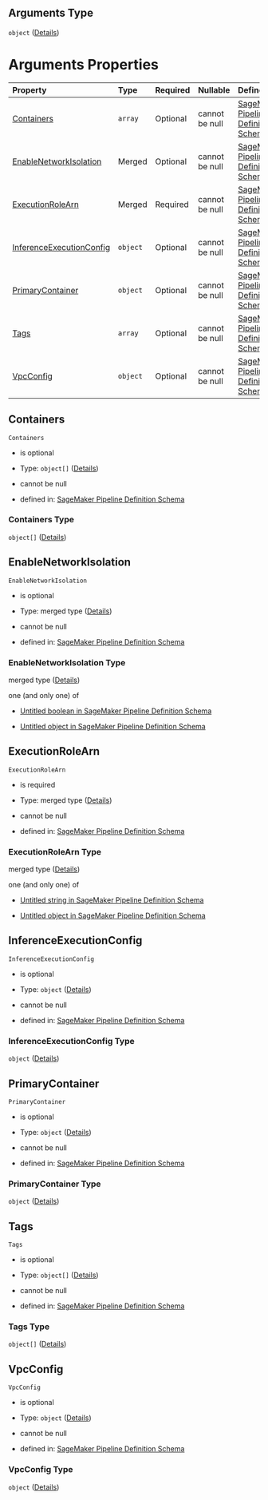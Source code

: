 ## Arguments Type

`object` ([Details](pipeline-definition-definitions-createmodelstep-properties-arguments.md))

# Arguments Properties

| Property                                              | Type     | Required | Nullable       | Defined by                                                                                                                                                                                                                                                                                                                                    |
| :---------------------------------------------------- | :------- | :------- | :------------- | :-------------------------------------------------------------------------------------------------------------------------------------------------------------------------------------------------------------------------------------------------------------------------------------------------------------------------------------------- |
| [Containers](#containers)                             | `array`  | Optional | cannot be null | [SageMaker Pipeline Definition Schema](pipeline-definition-definitions-createmodelstep-properties-arguments-properties-containers.md "https://github.com/jerrypeng7773/sagemaker-model-building-pipeline-definition-JSON-schema/schema/#/definitions/CreateModelStep/properties/Arguments/properties/Containers")                             |
| [EnableNetworkIsolation](#enablenetworkisolation)     | Merged   | Optional | cannot be null | [SageMaker Pipeline Definition Schema](pipeline-definition-definitions-booleanargumentvalue.md "https://github.com/jerrypeng7773/sagemaker-model-building-pipeline-definition-JSON-schema/schema/#/definitions/CreateModelStep/properties/Arguments/properties/EnableNetworkIsolation")                                                       |
| [ExecutionRoleArn](#executionrolearn)                 | Merged   | Required | cannot be null | [SageMaker Pipeline Definition Schema](pipeline-definition-definitions-stringargumentvalue.md "https://github.com/jerrypeng7773/sagemaker-model-building-pipeline-definition-JSON-schema/schema/#/definitions/CreateModelStep/properties/Arguments/properties/ExecutionRoleArn")                                                              |
| [InferenceExecutionConfig](#inferenceexecutionconfig) | `object` | Optional | cannot be null | [SageMaker Pipeline Definition Schema](pipeline-definition-definitions-createmodelstep-properties-arguments-properties-inferenceexecutionconfig.md "https://github.com/jerrypeng7773/sagemaker-model-building-pipeline-definition-JSON-schema/schema/#/definitions/CreateModelStep/properties/Arguments/properties/InferenceExecutionConfig") |
| [PrimaryContainer](#primarycontainer)                 | `object` | Optional | cannot be null | [SageMaker Pipeline Definition Schema](pipeline-definition-definitions-containerdefinition.md "https://github.com/jerrypeng7773/sagemaker-model-building-pipeline-definition-JSON-schema/schema/#/definitions/CreateModelStep/properties/Arguments/properties/PrimaryContainer")                                                              |
| [Tags](#tags)                                         | `array`  | Optional | cannot be null | [SageMaker Pipeline Definition Schema](pipeline-definition-definitions-createmodelstep-properties-arguments-properties-tags.md "https://github.com/jerrypeng7773/sagemaker-model-building-pipeline-definition-JSON-schema/schema/#/definitions/CreateModelStep/properties/Arguments/properties/Tags")                                         |
| [VpcConfig](#vpcconfig)                               | `object` | Optional | cannot be null | [SageMaker Pipeline Definition Schema](pipeline-definition-definitions-createmodelstep-properties-arguments-properties-vpcconfig.md "https://github.com/jerrypeng7773/sagemaker-model-building-pipeline-definition-JSON-schema/schema/#/definitions/CreateModelStep/properties/Arguments/properties/VpcConfig")                               |

## Containers



`Containers`

*   is optional

*   Type: `object[]` ([Details](pipeline-definition-definitions-containerdefinition.md))

*   cannot be null

*   defined in: [SageMaker Pipeline Definition Schema](pipeline-definition-definitions-createmodelstep-properties-arguments-properties-containers.md "https://github.com/jerrypeng7773/sagemaker-model-building-pipeline-definition-JSON-schema/schema/#/definitions/CreateModelStep/properties/Arguments/properties/Containers")

### Containers Type

`object[]` ([Details](pipeline-definition-definitions-containerdefinition.md))

## EnableNetworkIsolation



`EnableNetworkIsolation`

*   is optional

*   Type: merged type ([Details](pipeline-definition-definitions-booleanargumentvalue.md))

*   cannot be null

*   defined in: [SageMaker Pipeline Definition Schema](pipeline-definition-definitions-booleanargumentvalue.md "https://github.com/jerrypeng7773/sagemaker-model-building-pipeline-definition-JSON-schema/schema/#/definitions/CreateModelStep/properties/Arguments/properties/EnableNetworkIsolation")

### EnableNetworkIsolation Type

merged type ([Details](pipeline-definition-definitions-booleanargumentvalue.md))

one (and only one) of

*   [Untitled boolean in SageMaker Pipeline Definition Schema](pipeline-definition-definitions-booleanargumentvalue-oneof-0.md "check type definition")

*   [Untitled object in SageMaker Pipeline Definition Schema](pipeline-definition-definitions-getfunction.md "check type definition")

## ExecutionRoleArn



`ExecutionRoleArn`

*   is required

*   Type: merged type ([Details](pipeline-definition-definitions-stringargumentvalue.md))

*   cannot be null

*   defined in: [SageMaker Pipeline Definition Schema](pipeline-definition-definitions-stringargumentvalue.md "https://github.com/jerrypeng7773/sagemaker-model-building-pipeline-definition-JSON-schema/schema/#/definitions/CreateModelStep/properties/Arguments/properties/ExecutionRoleArn")

### ExecutionRoleArn Type

merged type ([Details](pipeline-definition-definitions-stringargumentvalue.md))

one (and only one) of

*   [Untitled string in SageMaker Pipeline Definition Schema](pipeline-definition-definitions-stringargumentvalue-oneof-0.md "check type definition")

*   [Untitled object in SageMaker Pipeline Definition Schema](pipeline-definition-definitions-getfunction.md "check type definition")

## InferenceExecutionConfig



`InferenceExecutionConfig`

*   is optional

*   Type: `object` ([Details](pipeline-definition-definitions-createmodelstep-properties-arguments-properties-inferenceexecutionconfig.md))

*   cannot be null

*   defined in: [SageMaker Pipeline Definition Schema](pipeline-definition-definitions-createmodelstep-properties-arguments-properties-inferenceexecutionconfig.md "https://github.com/jerrypeng7773/sagemaker-model-building-pipeline-definition-JSON-schema/schema/#/definitions/CreateModelStep/properties/Arguments/properties/InferenceExecutionConfig")

### InferenceExecutionConfig Type

`object` ([Details](pipeline-definition-definitions-createmodelstep-properties-arguments-properties-inferenceexecutionconfig.md))

## PrimaryContainer



`PrimaryContainer`

*   is optional

*   Type: `object` ([Details](pipeline-definition-definitions-containerdefinition.md))

*   cannot be null

*   defined in: [SageMaker Pipeline Definition Schema](pipeline-definition-definitions-containerdefinition.md "https://github.com/jerrypeng7773/sagemaker-model-building-pipeline-definition-JSON-schema/schema/#/definitions/CreateModelStep/properties/Arguments/properties/PrimaryContainer")

### PrimaryContainer Type

`object` ([Details](pipeline-definition-definitions-containerdefinition.md))

## Tags



`Tags`

*   is optional

*   Type: `object[]` ([Details](pipeline-definition-definitions-tag.md))

*   cannot be null

*   defined in: [SageMaker Pipeline Definition Schema](pipeline-definition-definitions-createmodelstep-properties-arguments-properties-tags.md "https://github.com/jerrypeng7773/sagemaker-model-building-pipeline-definition-JSON-schema/schema/#/definitions/CreateModelStep/properties/Arguments/properties/Tags")

### Tags Type

`object[]` ([Details](pipeline-definition-definitions-tag.md))

## VpcConfig



`VpcConfig`

*   is optional

*   Type: `object` ([Details](pipeline-definition-definitions-createmodelstep-properties-arguments-properties-vpcconfig.md))

*   cannot be null

*   defined in: [SageMaker Pipeline Definition Schema](pipeline-definition-definitions-createmodelstep-properties-arguments-properties-vpcconfig.md "https://github.com/jerrypeng7773/sagemaker-model-building-pipeline-definition-JSON-schema/schema/#/definitions/CreateModelStep/properties/Arguments/properties/VpcConfig")

### VpcConfig Type

`object` ([Details](pipeline-definition-definitions-createmodelstep-properties-arguments-properties-vpcconfig.md))
